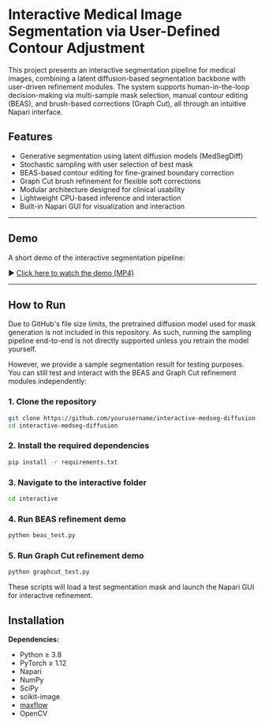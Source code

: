 # Interactive Medical Image Segmentation via User-Defined Contour Adjustment

This project presents an interactive segmentation pipeline for medical images, combining a latent diffusion-based segmentation backbone with user-driven refinement modules. The system supports human-in-the-loop decision-making via multi-sample mask selection, manual contour editing (BEAS), and brush-based corrections (Graph Cut), all through an intuitive Napari interface.

## Features

- Generative segmentation using latent diffusion models (MedSegDiff)
- Stochastic sampling with user selection of best mask
- BEAS-based contour editing for fine-grained boundary correction
- Graph Cut brush refinement for flexible soft corrections
- Modular architecture designed for clinical usability
- Lightweight CPU-based inference and interaction
- Built-in Napari GUI for visualization and interaction

---
## Demo

A short demo of the interactive segmentation pipeline:

▶️ [Click here to watch the demo (MP4)](./demo/Yiru_FYP_demo.mp4)

---
## How to Run

Due to GitHub's file size limits, the pretrained diffusion model used for mask generation is not included in this repository. As such, running the sampling pipeline end-to-end is not directly supported unless you retrain the model yourself.

However, we provide a sample segmentation result for testing purposes. You can still test and interact with the BEAS and Graph Cut refinement modules independently:

### 1. Clone the repository
```bash
git clone https://github.com/yourusername/interactive-medseg-diffusion.git
cd interactive-medseg-diffusion
```

### 2. Install the required dependencies
```bash 
pip install -r requirements.txt
```

### 3. Navigate to the interactive folder
```bash 
cd interactive
```

### 4. Run BEAS refinement demo
```bash 
python beas_test.py
```

### 5. Run Graph Cut refinement demo
```bash 
python graphcut_test.py
```

These scripts will load a test segmentation mask and launch the Napari GUI for interactive refinement.

## Installation

**Dependencies:**

- Python ≥ 3.8  
- PyTorch ≥ 1.12  
- Napari  
- NumPy  
- SciPy  
- scikit-image  
- [maxflow](https://github.com/pmneila/PyMaxflow)  
- OpenCV  
